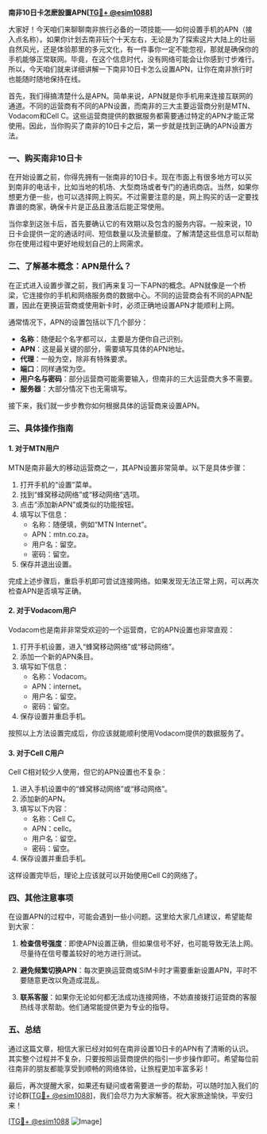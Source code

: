 **南非10日卡怎麽設置APN[[TG💪+ @esim1088](https://t.me/s/esim1088)]**

大家好！今天咱们来聊聊南非旅行必备的一项技能——如何设置手机的APN（接入点名称）。如果你计划去南非玩个十天左右，无论是为了探索这片大陆上的壮丽自然风光，还是体验那里的多元文化，有一件事你一定不能忽视，那就是确保你的手机能够正常联网。毕竟，在这个信息时代，没有网络可能会让你感到寸步难行。所以，今天咱们就来详细讲解一下南非10日卡怎么设置APN，让你在南非旅行时也能随时随地保持在线。

首先，我们得搞清楚什么是APN。简单来说，APN就是你手机用来连接互联网的通道。不同的运营商有不同的APN设置，而南非的三大主要运营商分别是MTN、Vodacom和Cell C。这些运营商提供的数据服务都需要通过特定的APN才能正常使用。因此，当你购买了南非的10日卡之后，第一步就是找到正确的APN设置方法。

### **一、购买南非10日卡**

在开始设置之前，你得先拥有一张南非的10日卡。现在市面上有很多地方可以买到南非的电话卡，比如当地的机场、大型商场或者专门的通讯商店。当然，如果你想更方便一些，也可以选择网上购买。不过需要注意的是，网上购买的话一定要找靠谱的商家，确保卡片是正品且激活后能正常使用。

当你拿到这张卡后，首先要确认它的有效期以及包含的服务内容。一般来说，10日卡会提供一定的通话时间、短信数量以及流量额度。了解清楚这些信息可以帮助你在使用过程中更好地规划自己的上网需求。

### **二、了解基本概念：APN是什么？**

在正式进入设置步骤之前，我们再来复习一下APN的概念。APN就像是一个桥梁，它连接你的手机和网络服务商的数据中心。不同的运营商会有不同的APN配置，因此在更换运营商或使用新卡时，必须正确地设置APN才能顺利上网。

通常情况下，APN的设置包括以下几个部分：
- **名称**：随便起个名字都可以，主要是方便你自己识别。
- **APN**：这是最关键的部分，需要填写具体的APN地址。
- **代理**：一般为空，除非有特殊要求。
- **端口**：同样通常为空。
- **用户名与密码**：部分运营商可能需要输入，但南非的三大运营商大多不需要。
- **服务器**：大部分情况下也无需填写。

接下来，我们就一步步教你如何根据具体的运营商来设置APN。

### **三、具体操作指南**

#### **1. 对于MTN用户**
MTN是南非最大的移动运营商之一，其APN设置非常简单。以下是具体步骤：

1. 打开手机的“设置”菜单。
2. 找到“蜂窝移动网络”或“移动网络”选项。
3. 点击“添加新APN”或类似的功能按钮。
4. 填写以下信息：
   - 名称：随便填，例如“MTN Internet”。
   - APN：mtn.co.za。
   - 用户名：留空。
   - 密码：留空。
5. 保存并退出设置。

完成上述步骤后，重启手机即可尝试连接网络。如果发现无法正常上网，可以再次检查APN是否填写正确。

#### **2. 对于Vodacom用户**
Vodacom也是南非非常受欢迎的一个运营商，它的APN设置也非常直观：

1. 打开手机设置，进入“蜂窝移动网络”或“移动网络”。
2. 添加一个新的APN条目。
3. 填写如下信息：
   - 名称：Vodacom。
   - APN：internet。
   - 用户名：留空。
   - 密码：留空。
4. 保存设置并重启手机。

按照以上方法设置完成后，你应该就能顺利使用Vodacom提供的数据服务了。

#### **3. 对于Cell C用户**
Cell C相对较少人使用，但它的APN设置也不复杂：

1. 进入手机设置中的“蜂窝移动网络”或“移动网络”。
2. 添加新的APN。
3. 填写以下内容：
   - 名称：Cell C。
   - APN：cellc。
   - 用户名：留空。
   - 密码：留空。
4. 保存设置并重启手机。

这样设置完毕后，理论上应该就可以开始使用Cell C的网络了。

### **四、其他注意事项**

在设置APN的过程中，可能会遇到一些小问题。这里给大家几点建议，希望能帮到大家：

1. **检查信号强度**：即使APN设置正确，但如果信号不好，也可能导致无法上网。尽量待在信号覆盖较好的地方进行测试。
   
2. **避免频繁切换APN**：每次更换运营商或SIM卡时才需要重新设置APN，平时不要随意更改以免造成混乱。

3. **联系客服**：如果你无论如何都无法成功连接网络，不妨直接拨打运营商的客服热线寻求帮助。他们通常能提供更为专业的指导。

### **五、总结**

通过这篇文章，相信大家已经对如何在南非设置10日卡的APN有了清晰的认识。其实整个过程并不复杂，只要按照运营商提供的指引一步步操作即可。希望每位前往南非的朋友都能享受到顺畅的网络体验，让旅程更加丰富多彩！

最后，再次提醒大家，如果还有疑问或者需要进一步的帮助，可以随时加入我们的讨论群[[TG💪+ @esim1088](https://t.me/s/esim1088)]，我们会尽力为大家解答。祝大家旅途愉快，平安归来！

[[TG💪+ @esim1088](https://t.me/s/esim1088) ![Image](https://i.postimg.cc/4NQfJmqS/Snipaste-2025-05-13-00-14-12.png)]